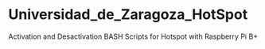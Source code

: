 # Universidad_de_Zaragoza_HotSpot
Activation and Desactivation BASH Scripts for Hotspot with Raspberry Pi B+
